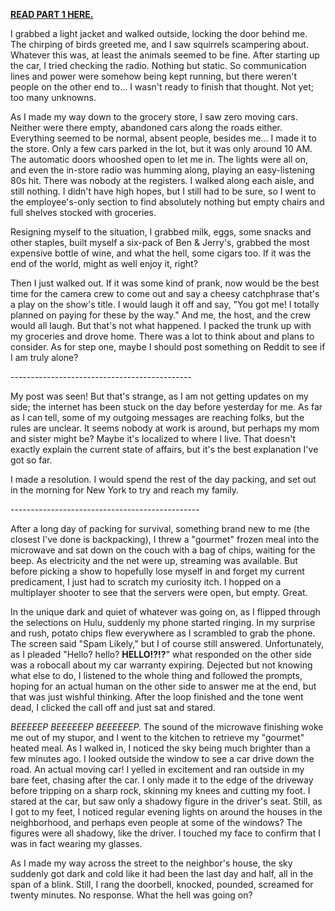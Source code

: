 [**READ PART 1 HERE.**](https://www.reddit.com/r/nosleep/comments/vdeg9f/is_anyone_else_out_there/)

I grabbed a light jacket and walked outside, locking the door behind me. The chirping of birds greeted me, and I saw squirrels scampering about. Whatever this was, at least the animals seemed to be fine. After starting up the car, I tried checking the radio. Nothing but static. So communication lines and power were somehow being kept running, but there weren't people on the other end to... I wasn't ready to finish that thought. Not yet; too many unknowns.

As I made my way down to the grocery store, I saw zero moving cars. Neither were there empty, abandoned cars along the roads either. Everything seemed to be normal, absent people, besides me... I made it to the store. Only a few cars parked in the lot, but it was only around 10 AM. The automatic doors whooshed open to let me in. The lights were all on, and even the in-store radio was humming along, playing an easy-listening 80s hit. There was nobody at the registers. I walked along each aisle, and still nothing. I didn't have high hopes, but I still had to be sure, so I went to the employee's-only section to find absolutely nothing but empty chairs and full shelves stocked with groceries.

Resigning myself to the situation, I grabbed milk, eggs, some snacks and other staples, built myself a six-pack of Ben & Jerry's, grabbed the most expensive bottle of wine, and what the hell, some cigars too.  If it was the end of the world, might as well enjoy it, right?

Then I just walked out. If it was some kind of prank, now would be the best time for the camera crew to come out and say a cheesy catchphrase that's a play on the show's title. I would laugh it off and say, "You got me! I totally planned on paying for these by the way." And me, the host, and the crew would all laugh. But that's not what happened. I packed the trunk up with my groceries and drove home. There was a lot to think about and plans to consider. As for step one, maybe I should post something on Reddit to see if I am truly alone?

\---------------------------------------------

My post was seen! But that's strange, as I am not getting updates on my side; the internet has been stuck on the day before yesterday for me. As far as I can tell, some of my outgoing messages are reaching folks, but the rules are unclear. It seems nobody at work is around, but perhaps my mom and sister might be? Maybe it's localized to where I live. That doesn't exactly explain the current state of affairs, but it's the best explanation I've got so far.

I made a resolution. I would spend the rest of the day packing, and set out in the morning for New York to try and reach my family.

\-----------------------------------------------

After a long day of packing for survival, something brand new to me (the closest I've done is backpacking), I threw a "gourmet" frozen meal into the microwave and sat down on the couch with a bag of chips, waiting for the beep. As electricity and the net were up, streaming was available. But before picking a show to hopefully lose myself in and forget my current predicament, I just had to scratch my curiosity itch. I hopped on a multiplayer shooter to see that the servers were open, but empty. Great.

In the unique dark and quiet of whatever was going on, as I flipped through the selections on Hulu, suddenly my phone started ringing. In my surprise and rush, potato chips flew everywhere as I scrambled to grab the phone. The screen said "Spam Likely," but I of course still answered. Unfortunately, as I pleaded "Hello? hello? **HELLO!?!?**" what responded on the other side was a robocall about my car warranty expiring. Dejected but not knowing what else to do, I listened to the whole thing and followed the prompts, hoping for an actual human on the other side to answer me at the end, but that was just wishful thinking. After the loop finished and the tone went dead, I clicked the call off and just sat and stared.

*BEEEEEP BEEEEEEP BEEEEEEP.* The sound of the microwave finishing woke me out of my stupor, and I went to the kitchen to retrieve my "gourmet" heated meal. As I walked in, I noticed the sky being much brighter than a few minutes ago. I looked outside the window to see a car drive down the road. An actual moving car! I yelled in excitement and ran outside in my bare feet, chasing after the car. I only made it to the edge of the driveway before tripping on a sharp rock, skinning my knees and cutting my foot. I stared at the car, but saw only a shadowy figure in the driver's seat. Still, as I got to my feet, I noticed regular evening lights on around the houses in the neighborhood, and perhaps even people at some of the windows? The figures were all shadowy, like the driver. I touched my face to confirm that I was in fact wearing my glasses.

As I made my way across the street to the neighbor's house, the sky suddenly got dark and cold like it had been the last day and half, all in the span of a blink. Still, I rang the doorbell, knocked, pounded, screamed for twenty minutes. No response. What the hell was going on?